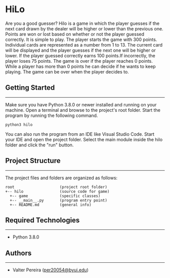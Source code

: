# HiLo
Are you a good guesser? Hilo is a game in which the player guesses if the next card drawn by the dealer will be higher or lower than the previous one. Points are won or lost based on whether or not the player guessed correctly.
It is simple to play. The player starts the game with 300 points. Individual cards are represented as a number from 1 to 13. The current card will be displayed and the player guesses if the next one will be higher or lower. If the player guessed correctly earns 100 points.If incorrectly, the player loses 75 points. The game is over if the player reaches 0 points. While a player has more than 0 points he can decide if he wants to keep playing. The game can be over when the player decides to.

## Getting Started
---
Make sure you have Python 3.8.0 or newer installed and running on your machine. Open a terminal and 
browse to the project's root folder. Start the program by running the following command.
```
python3 hilo 
```
You can also run the program from an IDE like Visual Studio Code. Start your IDE and open the 
project folder. Select the main module inside the hilo folder and click the "run" button.

## Project Structure
---
The project files and folders are organized as follows:
```
root                    (project root folder)
+-- hilo                (source code for game)
  +-- game              (specific classes)
  +-- __main__.py       (program entry point)
  +-- README.md         (general info)
```

## Required Technologies
---
* Python 3.8.0

## Authors
---
* Valter Pereira (per20054@byui.edu)

